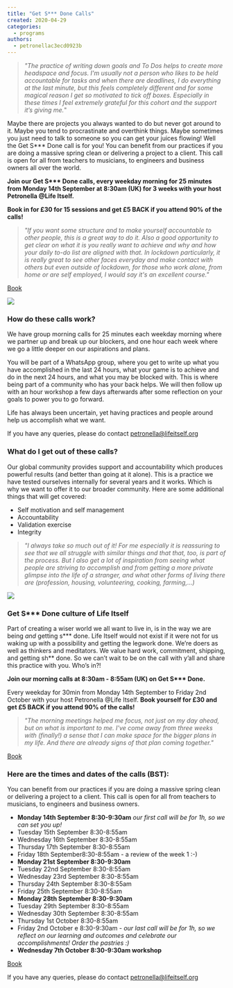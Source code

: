 ```yaml
---
title: "Get S*** Done Calls"
created: 2020-04-29
categories: 
  - programs
authors: 
  - petronellac3ecd0923b
---
```


> _"The practice of writing down goals and To Dos helps to create more headspace and focus. I'm usually not a person who likes to be held accountable for tasks and when there are deadlines, I do everything at the last minute, but this feels completely different and for some magical reason I get so motivated to tick off boxes. Especially in these times I feel extremely grateful for this cohort and the support it’s giving me._"

Maybe there are projects you always wanted to do but never got around to it. Maybe you tend to procrastinate and overthink things. Maybe sometimes you just need to talk to someone so you can get your juices flowing! Well the Get S\*\*\* Done call is for you! You can benefit from our practices if you are doing a massive spring clean or delivering a project to a client. This call is open for all from teachers to musicians, to engineers and business owners all over the world. 

**Join our Get S\*\*\* Done calls, every weekday morning for 25 minutes from Monday 14th September at 8:30am (UK) for 3 weeks with your host Petronella @Life Itself.**

**Book in for £30 for 15 sessions and get £5 BACK if you attend 90% of the calls!**

> _"If you want some structure and to make yourself accountable to other people, this is a great way to do it. Also a good opportunity to get clear on what it is you really want to achieve and why and how your daily to-do list are aligned with that. In lockdown particularly, it is really great to see other faces everyday and make contact with others but even outside of lockdown, for those who work alone, from home or are self employed, I would say it's an excellent course."_

[Book](https://ti.to/art-earth-tech/online-calls)

![](https://artearthtech.files.wordpress.com/2020/04/craig-cameron-rhz8amxnmvg-unsplash.jpg?w=1024)

### **How do these calls work?** 

We have group morning calls for 25 minutes each weekday morning where we partner up and break up our blockers, and one hour each week where we go a little deeper on our aspirations and plans.

You will be part of a WhatsApp group, where you get to write up what you have accomplished in the last 24 hours, what your game is to achieve and do in the next 24 hours, and what you may be blocked with. This is where being part of a community who has your back helps. We will then follow up with an hour workshop a few days afterwards after some reflection on your goals to power you to go forward.

Life has always been uncertain, yet having practices and people around help us accomplish what we want. 

If you have any queries, please do contact petronella@lifeitself.org

### **What do I get out of these calls?**

Our global community provides support and accountability which produces powerful results (and better than going at it alone). This is a practice we have tested ourselves internally for several years and it works. Which is why we want to offer it to our broader community. Here are some additional things that will get covered:

- Self motivation and self management
- Accountability
- Validation exercise
- Integrity

> _"I always take so much out of it! For me especially it is reassuring to see that we all struggle with similar things and that that, too, is part of the process. But I also get a lot of inspiration from seeing what people are striving to accomplish and from getting a more private glimpse into the life of a stranger, and what other forms of living there are (profession, housing, volunteering, cooking, farming,...)_

![](https://artearthtech.files.wordpress.com/2020/04/alice-dietrich-fwf_fkj5tbo-unsplash.jpg?w=1024)

### **Get S\*\*\* Done culture of Life Itself**

Part of creating a wiser world we all want to live in, is in the way we are being _and_ getting s\*\*\* done. Life Itself would not exist if it were not for us waking up with a possibility and getting the legwork done. We’re doers as well as thinkers and meditators. We value hard work, commitment, shipping, and getting sh\*\* done. So we can’t wait to be on the call with y’all and share this practice with you. Who’s in?! 

**Join our morning calls at 8:30am - 8:55am (UK) on Get S\*\*\* Done.** 

Every weekday for 30min from Monday 14th September to Friday 2nd October with your host Petronella @Life Itself. ******Book yourself for £30 and **get £5 BACK if you attend 90% of the calls!********

> _"The morning meetings helped me focus, not just on my day ahead, but on what is important to me. I've come away from three weeks with (finally!) a sense that I can make space for the bigger plans in my life. And there are already signs of that plan coming together."_

[Book](https://ti.to/art-earth-tech/online-calls)

### **Here are the times and dates of the calls** (BST):

You can benefit from our practices if you are doing a massive spring clean or delivering a project to a client. This call is open for all from teachers to musicians, to engineers and business owners. 

- **Monday 14th September 8:30-9:30am** _our first call will be for 1h, so we can set you up!_
- Tuesday 15th September 8:30-8:55am
- Wednesday 16th September 8:30-8:55am  
- Thursday 17th September 8:30-8:55am
- Friday 18th September8:30-8:55am - a review of the week 1 :-)
- **Monday 21st September 8:30-9:30am**
- Tuesday 22nd September 8:30-8:55am
- Wednesday 23rd September 8:30-8:55am
- Thursday 24th September 8:30-8:55am
- Friday 25th September 8:30-8:55am  
- **Monday 28th September 8:30-9:30am**
- Tuesday 29th September 8:30-8:55am
- Wednesday 30th September 8:30-8:55am
- Thursday 1st October 8:30-8:55am
- Friday 2nd October e 8:30-9:30am - _our last call will be for 1h, so we reflect on our learning and outcomes and celebrate our accomplishments!_ _Order the pastries :)_
- **Wednesday 7th October 8:30-9:30am workshop**

[Book](https://ti.to/art-earth-tech/online-calls)

If you have any queries, please do contact petronella@lifeitself.org
